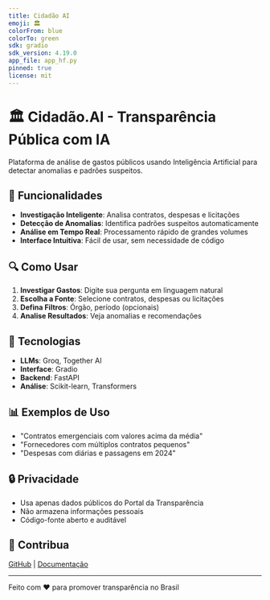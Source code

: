 ```yaml
---
title: Cidadão AI
emoji: 🏛️
colorFrom: blue
colorTo: green
sdk: gradio
sdk_version: 4.19.0
app_file: app_hf.py
pinned: true
license: mit
---
```


# 🏛️ Cidadão.AI - Transparência Pública com IA

Plataforma de análise de gastos públicos usando Inteligência Artificial para detectar anomalias e padrões suspeitos.

## 🎯 Funcionalidades

- **Investigação Inteligente**: Analisa contratos, despesas e licitações
- **Detecção de Anomalias**: Identifica padrões suspeitos automaticamente  
- **Análise em Tempo Real**: Processamento rápido de grandes volumes
- **Interface Intuitiva**: Fácil de usar, sem necessidade de código

## 🔍 Como Usar

1. **Investigar Gastos**: Digite sua pergunta em linguagem natural
2. **Escolha a Fonte**: Selecione contratos, despesas ou licitações
3. **Defina Filtros**: Órgão, período (opcionais)
4. **Analise Resultados**: Veja anomalias e recomendações

## 🤖 Tecnologias

- **LLMs**: Groq, Together AI
- **Interface**: Gradio
- **Backend**: FastAPI
- **Análise**: Scikit-learn, Transformers

## 📊 Exemplos de Uso

- "Contratos emergenciais com valores acima da média"
- "Fornecedores com múltiplos contratos pequenos"  
- "Despesas com diárias e passagens em 2024"

## 🔒 Privacidade

- Usa apenas dados públicos do Portal da Transparência
- Não armazena informações pessoais
- Código-fonte aberto e auditável

## 🤝 Contribua

[GitHub](https://github.com/seu-usuario/cidadao-ai) | [Documentação](https://cidadao.ai/docs)

---

Feito com ❤️ para promover transparência no Brasil
